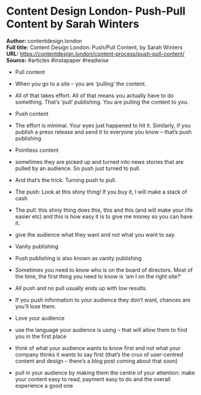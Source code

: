 # Content Design London- Push-Pull Content  by Sarah Winters

**Author:** contentdesign.london  
**Full title:** Content Design London: Push/Pull Content, by Sarah Winters  
**URL:** https://contentdesign.london/content-process/push-pull-content/  
**Source:** #articles #instapaper #readwise

- Pull content 
   
- When you go to a site – you are ‘pulling’ the content. 
   
- All of that takes effort. All of that means you actually have to do something. That’s ‘pull’ publishing. You are pulling the content to you. 
   
- Push content 
   
- The effort is minimal. Your eyes just happened to hit it. Similarly, if you publish a press release and send it to everyone you know – that’s push publishing 
   
- Pointless content 
   
- sometimes they are picked up and turned into news stories that are pulled by an audience. So push just turned to pull. 
   
- And that’s the trick. Turning push to pull. 
   
- The push: Look at this shiny thing! If you buy it, I will make a stack of cash 
   
- The pull: this shiny thing does this, this and this (and will make your life easier etc) and this is how easy it is to give me money so you can have it. 
   
- give the audience what they want and not what you want to say. 
   
- Vanity publishing 
   
- Push publishing is also known as vanity publishing 
   
- Sometimes you need to know who is on the board of directors. Most of the time, the first thing you need to know is ‘am I on the right site?’ 
   
- All push and no pull usually ends up with low results. 
   
- If you push information to your audience they don’t want, chances are you’ll lose them. 
   
- Love your audience 
   
- use the language your audience is using – that will allow them to find you in the first place 
   
- think of what your audience wants to know first and not what your company thinks it wants to say first (that’s the crux of user-centred content and design – there’s a blog post coming about that soon) 
   
- pull in your audience by making them the centre of your attention: make your content easy to read, payment easy to do and the overall experience a good one 
   
